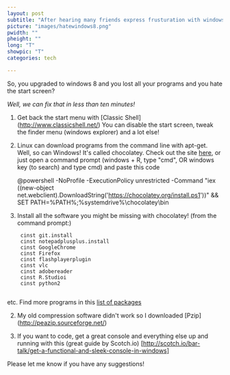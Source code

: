 ```yaml
---
layout: post
subtitle: "After hearing many friends express frusturation with windows 8.1, I wrote a short guide to help restore producity (and perhaps sanity), as well as learn something new"
picture: "images/hatewindows8.png"
pwidth: ""
pheight: ""
long: "T"
showpic: "T"
categories: tech

---
```


So, you upgraded to windows 8 and you lost all your programs and you hate the start screen?

*Well, we can fix that in less than ten minutes!*

1. Get back the start menu with [Classic Shell] (http://www.classicshell.net/)
You can disable the start screen, tweak the finder menu (windows explorer) and a lot else!


2. Linux can download programs from the command line with apt-get. Well, so can Windows!
 It's called chocolatey. 
 Check out the site [here](https://chocolatey.org/), or just open a command prompt (windows + R, type "cmd", OR windows key (to search) and type cmd) and paste this code
	 
	 @powershell -NoProfile -ExecutionPolicy unrestricted -Command "iex ((new-object net.webclient).DownloadString('https://chocolatey.org/install.ps1'))" && SET PATH=%PATH%;%systemdrive%\chocolatey\bin


3. Install all the software you might be missing with chocolatey!
(from the command prompt:)
	
	<pre><code> cinst git.install
	cinst notepadplusplus.install
	cinst GoogleChrome
	cinst Firefox
	cinst flashplayerplugin
	cinst vlc
	cinst adobereader
	cinst R.Studioi
	cinst python2
	</code></pre>
etc. 
Find more programs in this [list of packages](https://chocolatey.org/packages)

2. My old compression software didn't work so I downloaded [Pzip] (http://peazip.sourceforge.net/)

2. If you want to code, get a great console and everything else up and running with this (great guide by Scotch.io) [http://scotch.io/bar-talk/get-a-functional-and-sleek-console-in-windows]


Please let me know if you have any suggestions!







